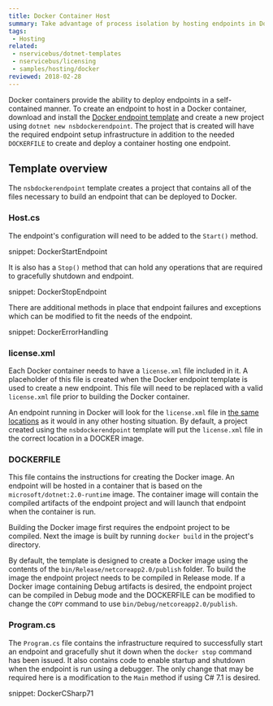 ```yaml
---
title: Docker Container Host
summary: Take advantage of process isolation by hosting endpoints in Docker containers
tags:
 - Hosting
related:
 - nservicebus/dotnet-templates
 - nservicebus/licensing
 - samples/hosting/docker
reviewed: 2018-02-28
---
```


Docker containers provide the ability to deploy endpoints in a self-contained manner. To create an endpoint to host in a Docker container, download and install the [Docker endpoint template](/nservicebus/dotnet-templates.md) and create a new project using `dotnet new nsbdockerendpoint`. The project that is created will have the required endpoint setup infrastructure in addition to the needed `DOCKERFILE` to create and deploy a container hosting one endpoint.

## Template overview
The `nsbdockerendpoint` template creates a project that contains all of the files necessary to build an endpoint that can be deployed to Docker.
### Host.cs
The endpoint's configuration will need to be added to the `Start()` method. 

snippet: DockerStartEndpoint

It is also has a `Stop()` method that can hold any operations that are required to gracefully shutdown and endpoint.

snippet: DockerStopEndpoint

There are additional methods in place that endpoint failures and exceptions which can be modified to fit the needs of the endpoint.

snippet: DockerErrorHandling

### license.xml
Each Docker container needs to have a `license.xml` file included in it. A placeholder of this file is created when the Docker endpoint template is used to create a new endpoint. This file will need to be replaced with a valid `license.xml` file prior to building the Docker container.

An endpoint running in Docker will look for the `license.xml` file in [the same locations](/nservicebus/licensing/#license-management) as it would in any other hosting situation. By default, a project created using the `nsbdockerendpoint` template will put the `license.xml` file in the correct location in a DOCKER image.

### DOCKERFILE
This file contains the instructions for creating the Docker image. An endpoint will be hosted in a container that is based on the `microsoft/dotnet:2.0-runtime` image. The container image will contain the compiled artifacts of the endpoint project and will launch that endpoint when the container is run.

Building the Docker image first requires the endpoint project to be compiled. Next the image is built by running `docker build` in the project's directory.

By default, the template is designed to create a Docker image using the contents of the `bin/Release/netcoreapp2.0/publish` folder. To build the image the endpoint project needs to be compiled in Release mode. If a Docker image containing Debug artifacts is desired, the endpoint project can be compiled in Debug mode and the DOCKERFILE can be modified to change the `COPY` command to use `bin/Debug/netcoreapp2.0/publish`.

### Program.cs
The `Program.cs` file contains the infrastructure required to successfully start an endpoint and gracefully shut it down when the `docker stop` command has been issued. It also contains code to enable startup and shutdown when the endpoint is run using a debugger. The only change that may be required here is a modification to the `Main` method if using C# 7.1 is desired.

snippet: DockerCSharp71
